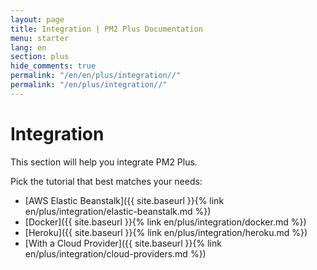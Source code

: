 ```yaml
---
layout: page
title: Integration | PM2 Plus Documentation
menu: starter
lang: en
section: plus
hide_comments: true
permalink: "/en/en/plus/integration//"
permalink: "/en/plus/integration//"
---
```


# Integration

This section will help you integrate PM2 Plus.

Pick the tutorial that best matches your needs:

- [AWS Elastic Beanstalk]({{ site.baseurl }}{% link en/plus/integration/elastic-beanstalk.md %})
- [Docker]({{ site.baseurl }}{% link en/plus/integration/docker.md %})
- [Heroku]({{ site.baseurl }}{% link en/plus/integration/heroku.md %})
- [With a Cloud Provider]({{ site.baseurl }}{% link en/plus/integration/cloud-providers.md %})
